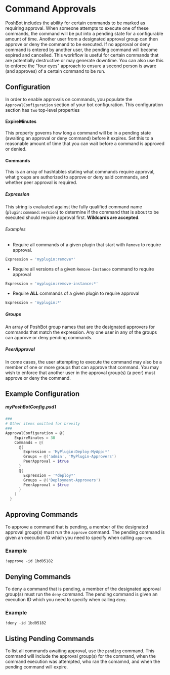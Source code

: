 
# Command Approvals

PoshBot includes the ability for certain commands to be marked as requiring approval.
When someone attempts to execute one of these commands, the command will be put into a pending state for a configurable amount of time.
Another user from a designated approval group can then approve or deny the command to be executed.
If no approval or deny command is entered by another user, the pending command will become expired and cancelled.
This workflow is useful for certain commands that are potentially destructive or may generate downtime.
You can also use this to enforce the "four eyes" approach to ensure a second person is aware (and approves) of a certain command to be run.

## Configuration

In order to enable approvals on commands, you populate the `ApprovalConfiguration` section of your bot configuration.
This configuration section has `two` top-level properties

#### ExpireMinutes

This property governs how long a command will be in a pending state (awaiting an approval or deny command) before it expires.
Set this to a reasonable amount of time that you can wait before a command is approved or denied.

#### Commands

This is an array of hashtables stating what commands require approval, what groups are authorized to approve or deny said commands, and whether peer approval is required.

##### Expression
This string is evaluated against the fully qualified command name (`plugin:command:version`) to determine if the command that is about to be executed should require approval first.
**Wildcards are accepted**.

###### Examples

* Require all commands of a given plugin that start with `Remove` to require approval.

```powershell
Expression = 'myplugin:remove*'
```

* Require all versions of a given `Remove-Instance` command to require approval

```powershell
Expression = 'myplugin:remove-instance:*'
```

* Require **ALL** commands of a given plugin to require approval

```powershell
Expression = 'myplugin:*'
```

##### Groups

An array of PoshBot group names that are the designated approvers for commands that match the expression.
Any one user in any of the groups can approve or deny pending commands.

##### PeerApproval

In come cases, the user attempting to execute the command may also be a member of one or more groups that can approve that command.
You may wish to enforce that another user in the approval group(s) (a peer) must approve or deny the command.

## Example Configuration

##### myPoshBotConfig.psd1

```powershell
###
# Other items omitted for brevity
###
ApprovalConfiguration = @{
    ExpireMinutes = 30
    Commands = @(
      @{
        Expression = 'MyPlugin:Deploy-MyApp:*'
        Groups = @('admin', 'MyPlugin-Approvers')
        PeerApproval = $true
      }
      @{
        Expression = '*deploy*'
        Groups = @('Deployment-Approvers')
        PeerApproval = $true
      }
    )
  }
```

## Approving Commands

To approve a command that is pending, a member of the designated approval group(s) must run the `approve` command.
The pending command is given an execution ID which you need to specify when calling `approve`.

### Example
```
!approve -id 1bd05182
```

## Denying Commands

To deny a command that is pending, a member of the designated approval group(s) must run the `deny` command.
The pending command is given an execution ID which you need to specify when calling `deny`.

### Example

```
!deny -id 1bd05182
```

## Listing Pending Commands

To list all commands awaiting approval, use the `pending` command.
This command will include the approval group(s) for the command, when the command execution was attempted, who ran the comamnd, and when the pending command will expire.
